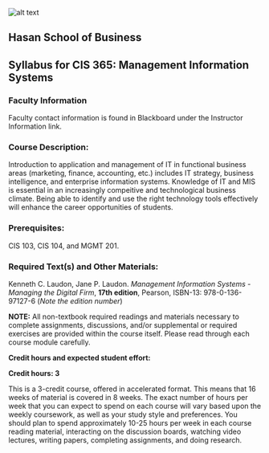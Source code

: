 ![alt text](https://www.csupueblo.edu/_global/images/header/csu-pueblo-logo.png "CSU Pueblo Logo")
## Hasan School of Business
## Syllabus for CIS 365: Management Information Systems

### Faculty Information
Faculty contact information is found in Blackboard under the Instructor Information link.

### Course Description:
Introduction to application and management of IT in functional business areas (marketing, finance, accounting, etc.) includes IT strategy, business intelligence, and enterprise information systems. Knowledge of IT and MIS is essential in an increasingly compeitive and technological business climate. Being able to identify and use the right technology tools effectively will enhance the career opportunities of students.

### Prerequisites:

CIS 103, CIS 104, and MGMT 201.

### Required Text(s) and Other Materials:

Kenneth C. Laudon, Jane P. Laudon. *Management Information Systems - Managing the Digital Firm*, **17th edition**, Pearson, ISBN-13: 978-0-136-97127-6 (*Note the edition number*)

**NOTE:** All non-textbook required readings and materials necessary to complete assignments, discussions, and/or supplemental or required exercises are provided within the course itself. Please read through each course module carefully.

**Credit hours and expected student effort:**

**Credit hours: 3**

This is a 3-credit course, offered in accelerated format. This means that 16 weeks of material is covered in 8 weeks. The exact number of hours per week that you can expect to spend on each course will vary based upon the weekly coursework, as well as your study style and preferences. You should plan to spend approximately 10-25 hours per week in each course reading material, interacting on the discussion boards, watching video lectures, writing papers, completing assignments, and doing research.

